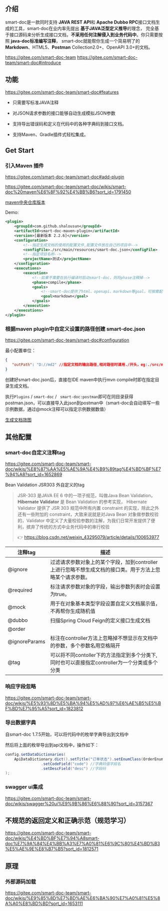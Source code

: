 

## 介绍

smart-doc是一款同时支持 **JAVA REST API**和 **Apache Dubbo RPC**接口文档生成的工具，smart-doc在业内率先提出 **基于JAVA泛型定义推导**的理念， 完全基于接口源码来分析生成接口文档，**不采用任何注解侵入到业务代码中**。你只需要按照 **java-doc标准编写注释**， smart-doc就能帮你生成一个简易明了的**Markdown**、HTML5、**Postman** Collection2.0+、OpenAPI 3.0+的文档。

https://gitee.com/smart-doc-team
https://gitee.com/smart-doc-team/smart-doc#introduce



## 功能

https://gitee.com/smart-doc-team/smart-doc#features

- 只需要写标准JAVA注释

- 对JSON请求参数的接口能够自动生成模拟JSON参数
- 支持导出错误码和定义在代码中的各种字典码到接口文档。
- 支持Maven、Gradle插件式轻松集成。



## Get Start

### 引入Maven 插件

https://gitee.com/smart-doc-team/smart-doc#add-plugin

https://gitee.com/smart-doc-team/smart-doc/wikis/smart-doc%20maven%E6%8F%92%E4%BB%B6?sort_id=1791450

[maven中央仓库版本](https://repo1.maven.org/maven2/com/github/shalousun/smart-doc-maven-plugin/)

Demo:

```xml
<plugin>
    <groupId>com.github.shalousun</groupId>
    <artifactId>smart-doc-maven-plugin</artifactId>
    <version>[最新版本 2.2.6]</version>
    <configuration>
        <!--指定生成文档的使用的配置文件,配置文件放在自己的项目中-->
        <configFile>./src/main/resources/smart-doc.json</configFile>
        <!--指定项目名称-->
        <projectName>测试</projectName>
    </configuration>
    <executions>
        <execution>
            <!--如果不需要在执行编译时启动smart-doc，则将phase注释掉-->
            <phase>compile</phase>
            <goals>
                <!--smart-doc提供了html、openapi、markdown等goal，可按需配置-->
                <goal>markdown</goal>
            </goals>
        </execution>
    </executions>
</plugin>
```

### 根据maven plugin中自定义设置的路径创建 smart-doc.json

https://gitee.com/smart-doc-team/smart-doc#configuration

最小配置单位：

```json
{
   "outPath": "D://md2" //指定文档的输出路径,相对路径时请用./开头，eg:./src/main/resources/static/doc
}
```

创建好smart-doc.json后，直接在IDE maven中执行mvn compile时即在指定目录生成文档。

执行`Plugins` / `smart-doc` / ` smart-doc:postman`即可在同目录获得postman.json，可以直接导入此json到postman中（smart-doc会自动填写一些示例数据，通过@mock注释可以指定示例数据数值）

[生成文档效图](https://gitee.com/smart-doc-team/smart-doc/wikis/%E6%96%87%E6%A1%A3%E6%95%88%E6%9E%9C%E5%9B%BE?sort_id=1652819)



## 其他配置

### smart-doc自定义注释tag

https://gitee.com/smart-doc-team/smart-doc/wikis/%E8%87%AA%E5%AE%9A%E4%B9%89tag%E4%BD%BF%E7%94%A8?sort_id=1652869

Bean Validation JSR303 外自定义的tag

> JSR-303 是JAVA EE 6 中的一项子规范，叫做Java Bean Validation，**Hibernate Validator** 是 Bean Validation 的参考实现， Hibernate Validator 提供了 JSR 303 规范中所有内置 constraint 的实现，除此之外还有一些附加的 constraint，大致来说就是对Java Bean 对象做参数校验的，Validator 中定义了大量校验参数的注解，为我们日常开发提供了便利，摈弃了传统的方式中业务代码中的串行校验
>
> &#x1f449; https://blog.csdn.net/weixin_43295079/article/details/100653977

| 注释tag       | 描述                                                         |
| ------------- | ------------------------------------------------------------ |
| @ignore       | 过滤请求参数对象上的某个字段，加到controller上进行忽略不想生成文档的接口类。用于方法上忽略某个请求参数。 |
| @required     | 标注请求参数对象的字段，输出参数列表时会设置为true。         |
| @mock         | 用于在对象基本类型字段设置自定义文档展示值，不再帮你生成随机值 |
| @dubbo        | 扫描Spring Cloud Feign的定义接口生成文档                     |
| @order        |                                                              |
| @ignoreParams | 标注在controller方法上忽略掉不想显示在文档中的参数，多个参数名用空格隔开 |
| @tag          | 可以将不同contoller下的方法指定到多个分类下, 同时也可以直接指定controller为一个分类或多个分类 |

### 响应字段忽略

https://gitee.com/smart-doc-team/smart-doc/wikis/%E5%93%8D%E5%BA%94%E5%AD%97%E6%AE%B5%E5%BF%BD%E7%95%A5?sort_id=1823812

### 导出数据字典

自smart-doc 1.7.5开始，可以将代码中的枚举字典导出到文档中

然后将上面的枚举导出到api文档中，操作如下：

```java
config.setDataDictionaries(
    ApiDataDictionary.dict().setTitle("订单状态").setEnumClass(OrderEnum.class)
                .setCodeField("code") //字典码值字段名
                .setDescField("desc") //字段码
);
```

### swagger ui集成

https://gitee.com/smart-doc-team/smart-doc/wikis/swagger%20ui%E9%9B%86%E6%88%90?sort_id=3157367



## 不规范的返回定义和正确示范（规范学习）

https://gitee.com/smart-doc-team/smart-doc/wikis/%E4%BD%BF%E7%94%A8smart-doc%E7%9A%84%E4%BB%A3%E7%A0%81%E6%9C%80%E4%BD%B3%E5%AE%9E%E8%B7%B5?sort_id=1812571



## 原理

### 外部源码加载

https://gitee.com/smart-doc-team/smart-doc/wikis/%E9%85%8D%E7%BD%AE%E6%BA%90%E7%A0%81%E5%8A%A0%E8%BD%BD?sort_id=1653111